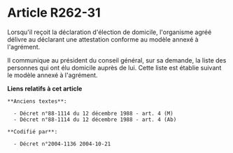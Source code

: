 # Article R262-31

Lorsqu'il reçoit la déclaration d'élection de domicile, l'organisme agréé délivre au déclarant une attestation conforme au
modèle annexé à l'agrément.

Il communique au président du conseil général, sur sa demande, la liste des personnes qui ont élu domicile auprès de lui.
Cette liste est établie suivant le modèle annexé à l'agrément.

**Liens relatifs à cet article**

	**Anciens textes**:

	  - Décret n°88-1114 du 12 décembre 1988 - art. 4 (M)
	  - Décret n°88-1114 du 12 décembre 1988 - art. 4 (Ab)

	**Codifié par**:

	  - Décret n°2004-1136 2004-10-21
